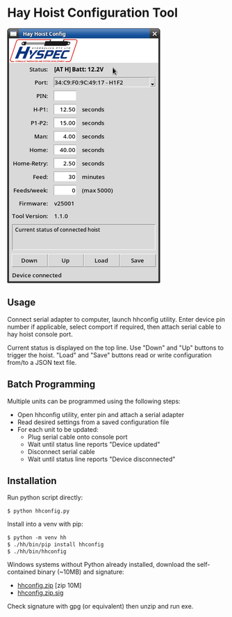 # Hay Hoist Configuration Tool

![screenshot](hhconfig.png "hhconfig screenshot")

## Usage

Connect serial adapter to computer, launch hhconfig
utility. Enter device pin number if applicable,
select comport if required, then attach serial
cable to hay hoist console port.

Current status is displayed on the top line. Use
"Down" and "Up" buttons to trigger the hoist. "Load"
and "Save" buttons read or write configuration
from/to a JSON text file.

## Batch Programming

Multiple units can be programmed using the following
steps:

   - Open hhconfig utility, enter pin and attach a serial adapter
   - Read desired settings from a saved configuration file
   - For each unit to be updated:
     - Plug serial cable onto console port
     - Wait until status line reports "Device updated"
     - Disconnect serial cable
     - Wait until status line reports "Device disconnected"

## Installation

Run python script directly:

	$ python hhconfig.py

Install into a venv with pip:

	$ python -m venv hh
	$ ./hh/bin/pip install hhconfig
	$ ./hh/bin/hhconfig

Windows systems without Python already installed, download
the self-contained binary (~10MB) and signature:

   - [hhconfig.zip](https://6-v.org/hh/hhconfig.zip) [zip 10M]
   - [hhconfig.zip.sig](https://6-v.org/hh/hhconfig.zip.sig)

Check signature with gpg (or equivalent) then unzip and run exe.
